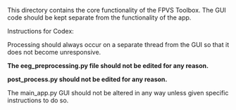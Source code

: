 This directory contains the core functionality of the FPVS Toolbox. 
The GUI code should be kept separate from the functionality of the app.

Instructions for Codex: 

Processing should always occur on a separate thread from the GUI
so that it does not become unresponsive. 

**The eeg_preprocessing.py file should not be edited for any reason.**

**post_process.py should not be edited for any reason.**

The main_app.py GUI should not be altered in any way unless given specific 
instructions to do so. 